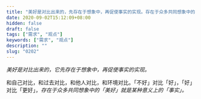 ```yaml
---
title: "美好是对比出来的，先存在于想象中，再促使事实的实现。存在于众多共同想象中的「美好」就是某种意义上的「事实」本身。"
date: 2020-09-02T15:12:09+08:00
hidden: false
draft: false
tags: ["需求", "观点"]
keywords: ["需求", "观点"]
description: ""
slug: "0202"
---
```


*美好是对比出来的，它先存在于想象中，再促使事实的实现。*

和自己对比，和过去对比，和他人对比，和环境对比。「不好」对比「好」，「好」对比「更好」，*存在于众多共同想象中的「美好」就是某种意义上的「事实」。*

